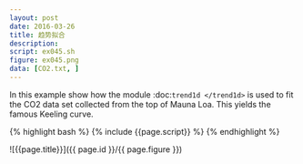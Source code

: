 ```yaml
---
layout: post
date: 2016-03-26
title: 趋势拟合
description:
script: ex045.sh
figure: ex045.png
data: [CO2.txt, ]
---
```


In this example show how the module :doc:`trend1d </trend1d>`
is used to fit the CO2 data set collected from the top of
Mauna Loa.  This yields the famous Keeling curve.

{% highlight bash %}
{% include {{page.script}} %}
{% endhighlight %}

![{{page.title}}]({{ page.id }}/{{ page.figure }})

